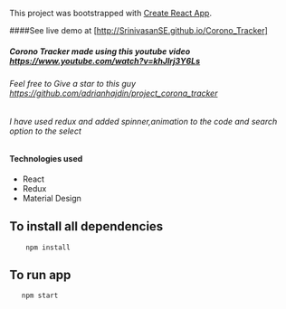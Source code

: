 This project was bootstrapped with [Create React App](https://github.com/facebook/create-react-app).

####See live demo at [http://SrinivasanSE.github.io/Corono_Tracker]

##### Corono Tracker made using this youtube video https://www.youtube.com/watch?v=khJlrj3Y6Ls

###### Feel free to Give a star to this guy https://github.com/adrianhajdin/project_corona_tracker

###### I have used redux and added spinner,animation to the code and search option to the select

#### Technologies used

- React
- Redux
- Material Design

## To install all dependencies

```
    npm install
```

## To run app

```
   npm start

```
